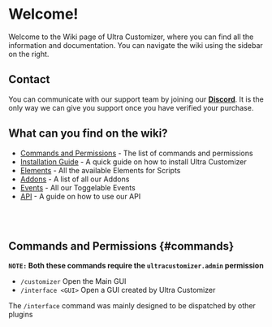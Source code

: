 # Welcome!
Welcome to the Wiki page of Ultra Customizer, where you can find all the information and documentation. You can navigate the wiki using the sidebar on the right.
<br>

## Contact
You can communicate with our support team by joining our **[Discord](https://discord.gg/3JuHDm8)**. It is the only way we can give you support once you have verified your purchase.
<br>

## What can you find on the wiki?
- [Commands and Permissions](./commands.md) - The list of commands and permissions
- [Installation Guide](./wiki/installation/index.md) - A quick guide on how to install Ultra Customizer
- [Elements](/elements) - All the available Elements for Scripts
- [Addons](/addons) - A list of all our Addons
- [Events](/events) - All our Toggelable Events
- [API](/api) - A guide on how to use our API
<br>
<br>

## Commands and Permissions {#commands}

**`NOTE:` Both these commands require the `ultracustomizer.admin` permission**
<br>

* `/customizer`
  Open the Main GUI
* `/interface <GUI>`
  Open a GUI created by Ultra Customizer
  <br>

The `/interface` command was mainly designed to be dispatched by other plugins

